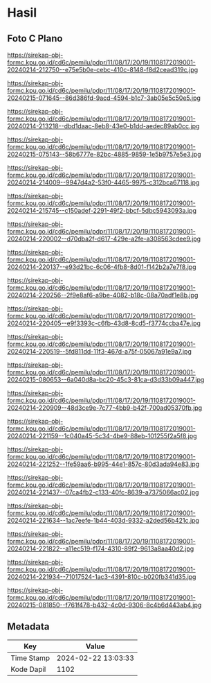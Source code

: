 # Hasil

## Foto C Plano

https://sirekap-obj-formc.kpu.go.id/cd6c/pemilu/pdpr/11/08/17/20/19/1108172019001-20240214-212750--e75e5b0e-cebc-410c-8148-f8d2cead319c.jpg

https://sirekap-obj-formc.kpu.go.id/cd6c/pemilu/pdpr/11/08/17/20/19/1108172019001-20240215-071645--86d386fd-9acd-4594-b1c7-3ab05e5c50e5.jpg

https://sirekap-obj-formc.kpu.go.id/cd6c/pemilu/pdpr/11/08/17/20/19/1108172019001-20240214-213218--dbd1daac-8eb8-43e0-b1dd-aedec89ab0cc.jpg

https://sirekap-obj-formc.kpu.go.id/cd6c/pemilu/pdpr/11/08/17/20/19/1108172019001-20240215-075143--58b6777e-82bc-4885-9859-1e5b9757e5e3.jpg

https://sirekap-obj-formc.kpu.go.id/cd6c/pemilu/pdpr/11/08/17/20/19/1108172019001-20240214-214009--9947d4a2-53f0-4465-9975-c312bca67118.jpg

https://sirekap-obj-formc.kpu.go.id/cd6c/pemilu/pdpr/11/08/17/20/19/1108172019001-20240214-215745--c150adef-2291-49f2-bbcf-5dbc5943093a.jpg

https://sirekap-obj-formc.kpu.go.id/cd6c/pemilu/pdpr/11/08/17/20/19/1108172019001-20240214-220002--d70dba2f-d617-429e-a2fe-a308563cdee9.jpg

https://sirekap-obj-formc.kpu.go.id/cd6c/pemilu/pdpr/11/08/17/20/19/1108172019001-20240214-220137--e93d21bc-6c06-4fb8-8d01-f142b2a7e7f8.jpg

https://sirekap-obj-formc.kpu.go.id/cd6c/pemilu/pdpr/11/08/17/20/19/1108172019001-20240214-220256--2f9e8af6-a9be-4082-b18c-08a70adf1e8b.jpg

https://sirekap-obj-formc.kpu.go.id/cd6c/pemilu/pdpr/11/08/17/20/19/1108172019001-20240214-220405--e9f3393c-c6fb-43d8-8cd5-f3774ccba47e.jpg

https://sirekap-obj-formc.kpu.go.id/cd6c/pemilu/pdpr/11/08/17/20/19/1108172019001-20240214-220519--5fd811dd-11f3-467d-a75f-05067a91e9a7.jpg

https://sirekap-obj-formc.kpu.go.id/cd6c/pemilu/pdpr/11/08/17/20/19/1108172019001-20240215-080653--6a040d8a-bc20-45c3-81ca-d3d33b09a447.jpg

https://sirekap-obj-formc.kpu.go.id/cd6c/pemilu/pdpr/11/08/17/20/19/1108172019001-20240214-220909--48d3ce9e-7c77-4bb9-b42f-700ad05370fb.jpg

https://sirekap-obj-formc.kpu.go.id/cd6c/pemilu/pdpr/11/08/17/20/19/1108172019001-20240214-221159--1c040a45-5c34-4be9-88eb-101255f2a5f8.jpg

https://sirekap-obj-formc.kpu.go.id/cd6c/pemilu/pdpr/11/08/17/20/19/1108172019001-20240214-221252--1fe59aa6-b995-44e1-857c-80d3ada94e83.jpg

https://sirekap-obj-formc.kpu.go.id/cd6c/pemilu/pdpr/11/08/17/20/19/1108172019001-20240214-221437--07ca4fb2-c133-40fc-8639-a7375066ac02.jpg

https://sirekap-obj-formc.kpu.go.id/cd6c/pemilu/pdpr/11/08/17/20/19/1108172019001-20240214-221634--1ac7eefe-1b44-403d-9332-a2ded56b421c.jpg

https://sirekap-obj-formc.kpu.go.id/cd6c/pemilu/pdpr/11/08/17/20/19/1108172019001-20240214-221822--a11ec519-f174-4310-89f2-9613a8aa40d2.jpg

https://sirekap-obj-formc.kpu.go.id/cd6c/pemilu/pdpr/11/08/17/20/19/1108172019001-20240214-221934--71017524-1ac3-4391-810c-b020fb341d35.jpg

https://sirekap-obj-formc.kpu.go.id/cd6c/pemilu/pdpr/11/08/17/20/19/1108172019001-20240215-081850--f761f478-b432-4c0d-9306-8c4b6d443ab4.jpg


## Metadata

| Key        | Value               |
| ---------- | ------------------- |
| Time Stamp | 2024-02-22 13:03:33 |
| Kode Dapil | 1102                |




